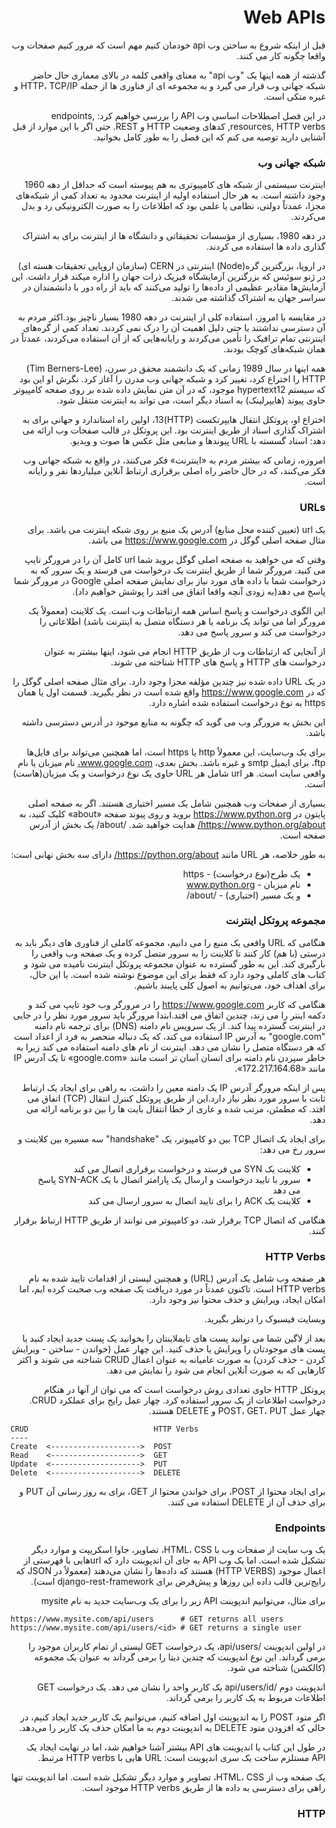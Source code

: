<div dir="rtl">

# Web APIs

قبل از اینکه شروع به ساختن وب api خودمان کنیم مهم است که مرور کنیم صفحات وب واقعا چگونه کار می کنند.

 گذشته از همه اینها یک "وب api" به معنای واقعی کلمه در بالای معماری حال حاضر شبکه جهانی وب قرار می گیرد و به مجموعه ای از فناوری ها از جمله HTTP، TCP/IP و غیره متکی است.

در این فصل اصطلاحات اساسی وب API را بررسی خواهیم کرد: <span dir="ltr">endpoints, resources, HTTP
verbs</span>, کدهای وضعیت HTTP و REST. حتی اگر با این موارد از قبل آشنایی دارید توصیه می کنم که این فصل را به طور کامل بخوانید.

### شبکه جهانی وب

اینترنت سیستمی از شبکه های کامپیوتری به هم پیوسته است که حداقل از دهه 1960 وجود داشته است. به هر حال استفاده اولیه از اینترنت محدود به تعداد کمی از شبکه‌های مجزا، عمدتاً دولتی، نظامی یا علمی بود که اطلاعات را به صورت الکترونیکی رد و بدل می‌کردند.

در دهه 1980، بسیاری از مؤسسات تحقیقاتی و دانشگاه ها از اینترنت برای به اشتراک گذاری داده ها استفاده می کردند.

در اروپا، بزرگترین گره(Node) اینترنتی در CERN (سازمان اروپایی تحقیقات هسته ای) در ژنو سوئیس که بزرگترین آزمایشگاه فیزیک ذرات جهان را اداره میکند قرار داشت. این آزمایش‌ها مقادیر عظیمی از داده‌ها را تولید می‌کنند که باید از راه دور با دانشمندان در سراسر جهان به اشتراک گذاشته می شدند.

در مقایسه با امروز، استفاده کلی از اینترنت در دهه 1980 بسیار ناچیز بود.اکثر مردم به آن دسترسی نداشتند یا حتی دلیل اهمیت آن را درک نمی کردند. تعداد کمی از گره‌های اینترنتی تمام ترافیک را تأمین می‌کردند و رایانه‌هایی که از آن استفاده می‌کردند، عمدتاً در همان شبکه‌های کوچک بودند.

همه اینها در سال 1989 زمانی که یک دانشمند محقق در سرن، (Tim Berners-Lee) HTTP را اختراع کرد، تغییر کرد و شبکه جهانی وب مدرن را آغاز کرد. نگرش او این بود که سیستم hypertext12 موجود، که در آن متن نمایش داده شده بر روی صفحه کامپیوتر حاوی پیوند (هایپرلینک) به اسناد دیگر است، می تواند به اینترنت منتقل شود.

اختراع او، پروتکل انتقال هایپرتکست (HTTP)13، اولین راه استاندارد و جهانی برای به اشتراک گذاری اسناد از طریق اینترنت بود. این پروتکل در قالب صفحات وب ارائه می دهد: اسناد گسسته با URL پیوندها و منابعی مثل عکس ها صوت و ویدیو.

امروزه، زمانی که بیشتر مردم به «اینترنت» فکر می‌کنند، در واقع به شبکه جهانی وب فکر می‌کنند، که در حال حاضر راه اصلی برقراری ارتباط آنلاین میلیاردها نفر و رایانه است.

### URLs

یک url (تعیین کننده محل منابع) آدرس یک منبع بر روی شبکه اینترنت می باشد. برای مثال صفحه اصلی گوگل در https://www.google.com می باشد.

وقتی که می خواهید به صفحه اصلی گوگل بروید شما url کامل آن را در مرورگر تایپ می کنید. 
مرورگر شما از طریق اینترنت یک درخواست می فرستد و یک سرور که به درخواست شما با داده های مورد نیاز برای نمایش صفحه اصلی Google در مرورگر شما پاسخ می دهد(به زودی آنچه واقعا اتفاق می افتد را پوشش خواهیم داد).

این الگوی درخواست و پاسخ اساس همه ارتباطات وب است. یک کلاینت (معمولاً یک مرورگر اما می تواند یک برنامه یا هر دستگاه متصل به اینترنت باشد) اطلاعاتی را درخواست می کند و سرور پاسخ می دهد.

از آنجایی که ارتباطات وب از طریق HTTP انجام می شود، اینها بیشتر به عنوان درخواست های HTTP و پاسخ های HTTP شناخته می شوند.

در یک URL داده شده نیز چندین مؤلفه مجزا وجود دارد. برای مثال صفحه اصلی گوگل را که در https://www.google.com واقع شده است در نظر بگیرید. قسمت اول یا همان https به نوع درخواست استفاده شده اشاره دارد.

این بخش به مرورگر وب می گوید که چگونه به منابع موجود در أدرس دسترسی داشته باشد.

برای یک وب‌سایت، این معمولاً http یا https است، اما همچنین می‌تواند برای فایل‌ها ftp، برای ایمیل smtp و غیره باشد. 
بخش بعدی، www.google.com، نام میزبان یا نام واقعی سایت است. هر url شامل هر URL حاوی یک نوع درخواست و یک میزبان(هاست) است.

بسیاری از صفحات وب همچنین شامل یک مسیر اختیاری هستند. اگر به صفحه اصلی پایتون در https://www.python.org بروید و روی پیوند صفحه «about» کلیک کنید، به https://www.python.org/about/ هدایت خواهید شد. /about/ یک بخش از آدرس صفحه است.

به طور خلاصه، هر URL مانند https://python.org/about/ دارای سه بخش نهانی است:


- یک طرح(نوع درخواست) - https
- نام میزبان - www.python.org
- و یک مسیر (اختیاری) - /about/

### مجموعه پروتکل اینترنت

هنگامی که URL واقعی یک منبع را می دانیم، مجموعه کاملی از فناوری های دیگر باید به درستی (با هم) کار کنند تا کلاینت را به سرور متصل کرده و یک صفحه وب واقعی را بارگیری کند. این به طور گسترده به عنوان مجموعه پروتکل اینترنت  نامیده می شود و کتاب های کاملی وجود دارد که فقط برای این موضوع نوشته شده است. با این حال، برای اهداف خود، می‌توانیم به اصول کلی پایبند باشیم.

هنگامی که کاربر https://www.google.com را در مرورگر وب خود تایپ می کند و دکمه اینتر را می زند، چندین اتفاق می افتد.ابتدا مرورگر باید سرور مورد نظر را در جایی در اینترنت گسترده پیدا کند.
از یک سرویس نام دامنه (DNS) برای ترجمه نام دامنه "google.com" به آدرس IP استفاده می کند، که یک دنباله منحصر به فرد از اعداد است که هر دستگاه متصل را نشان می دهد.
اینترنت از نام های دامنه استفاده می کند زیرا به خاطر سپردن نام دامنه برای انسان آسان تر است
مانند «google.com» تا یک آدرس IP مانند «172.217.164.68».

پس از اینکه مرورگر آدرس IP یک دامنه معین را داشت، به راهی برای ایجاد یک ارتباط ثابت با سرور مورد نظر نیاز دارد.این از طریق پروتکل کنترل انتقال (TCP) اتفاق می افتد.
که مطمئن، مرتب شده و عاری از خطا انتقال بایت ها را بین دو برنامه ارائه می دهد.

برای ایجاد یک اتصال TCP بین دو کامپیوتر، یک "handshake" سه مسیره بین کلاینت و سرور رخ می دهد:

- کلاینت یک SYN می فرستد و درخواست برقراری اتصال می کند
- سرور با تایید درخواست و ارسال یک پارامتر اتصال با یک SYN-ACK پاسخ می دهد
- کلاینت یک ACK را برای تایید اتصال به سرور ارسال می کند

هنگامی که اتصال TCP برقرار شد، دو کامپیوتر می توانند از طریق HTTP ارتباط برقرار کنند.

### HTTP Verbs

هر صفحه وب شامل یک آدرس (URL) و همچنین لیستی از اقدامات تایید شده به نام HTTP verbs است. تاکنون عمدتاً در مورد دریافت یک صفحه وب صحبت کرده ایم، اما امکان ایجاد، ویرایش و حذف محتوا نیز وجود دارد.

وبسایت فیسبوک را درنظر بگیرید.

بعد از لاگین شما می توانید پست های تایملاینتان را بخوانید یک پست جدید ایجاد کنید یا پست های موجودتان را ویرایش یا حذف کنید. این چهار عمل (خواندن - ساختن - ویرایش کردن - حذف کردن) به صورت عامیانه به عنوان اعمال CRUD شناخته می شوند و اکثر کارهایی که به صورت آنلاین انجام می شود را نمایش می دهد.

پروتکل HTTP حاوی تعدادی روش درخواست است که می توان از آنها در هنگام درخواست اطلاعات از یک سرور استفاده کرد. چهار عمل رایج برای عملکرد CRUD. چهار عمل POST، GET، PUT و DELETE هستند.

<div dir="ltr">

```
CRUD                            HTTP Verbs
----
Create  <-------------------->  POST
Read    <-------------------->  GET
Update  <-------------------->  PUT
Delete  <-------------------->  DELETE
```

</div>

برای ایجاد محتوا از POST، برای خواندن محتوا از GET، برای به روز رسانی آن PUT و برای حذف آن از DELETE استفاده می کنند.

### Endpoints

یک وب سایت از صفحات وب با HTML، CSS، تصاویر، جاوا اسکریپت و موارد دیگر تشکیل شده است. اما یک وب API به جای آن اندپوینت دارد که urlهایی  با فهرستی از اعمال موجود (HTTP VERBS) هستند که داده‌ها را نشان می‌دهند (معمولاً در JSON که رایج‌ترین قالب داده این روزها و پیش‌فرض برای django-rest-framework است).

برای مثال، می‌توانیم اندپوینت API زیر را برای یک وب‌سایت جدید به نام mysite

<div dir="ltr">

```
https://www.mysite.com/api/users      # GET returns all users
https://www.mysite.com/api/users/<id> # GET returns a single user
```

</div>

در اولین اندپوینت /api/users، یک درخواست GET  لیستی از تمام کاربران موجود را برمی گرداند. این نوع اندپوینت که چندین دیتا را برمی گرداند به عنوان یک مجموعه (کالکشن) شناخته می شود.

اندپوینت دوم /api/users/id یک کاربر واحد را نشان می دهد. یک درخواست GET اطلاعات مربوط به یک کاربر را برمی گرداند.

اگر متود POST را به اندپوینت اول اضافه کنیم، می‌توانیم یک کاربر جدید ایجاد کنیم، در حالی که افزودن متود DELETE به اندپوینت دوم به ما امکان حذف یک کاربر را می‌دهد.

در طول این کتاب با اندپوینت های API بیشتر آشنا خواهیم شد، اما در نهایت ایجاد یک API مستلزم ساخت یک سری اندپوینت است: URL هایی با HTTP verbs مرتبط.

یک صفحه وب از HTML، CSS، تصاویر و موارد دیگر تشکیل شده است. اما اندپوینت تنها راهی برای دسترسی به داده ها از طریق  HTTP verbs موجود است.

### HTTP